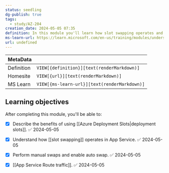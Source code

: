 ```yaml
---
status: seedling
dg-publish: true
tags:
  - study/AZ-204
creation_date: 2024-05-05 07:35
definition: In this module you'll learn how slot swapping operates and how to perform a swap. You'll also learn how to route traffic to different slots manually and automatically.
ms-learn-url: https://learn.microsoft.com/en-us/training/modules/understand-app-service-deployment-slots/
url: undefined
---
```


| MetaData   |                                              |
| ---------- | -------------------------------------------- |
| Definition | `VIEW[{definition}][text(renderMarkdown)]`   |
| Homesite   | `VIEW[{url}][text(renderMarkdown)]`          |
| MS Learn   | `VIEW[{ms-learn-url}][text(renderMarkdown)]` |

## Learning objectives

After completing this module, you'll be able to:

- [x] Describe the benefits of using [[Azure Deployment Slots|deployment slots]]. ✅ 2024-05-05
- [x] Understand how [[slot swapping]] operates in App Service. ✅ 2024-05-05
- [x] Perform manual swaps and enable auto swap. ✅ 2024-05-05
- [x] [[App Service Route traffic]]. ✅ 2024-05-05

